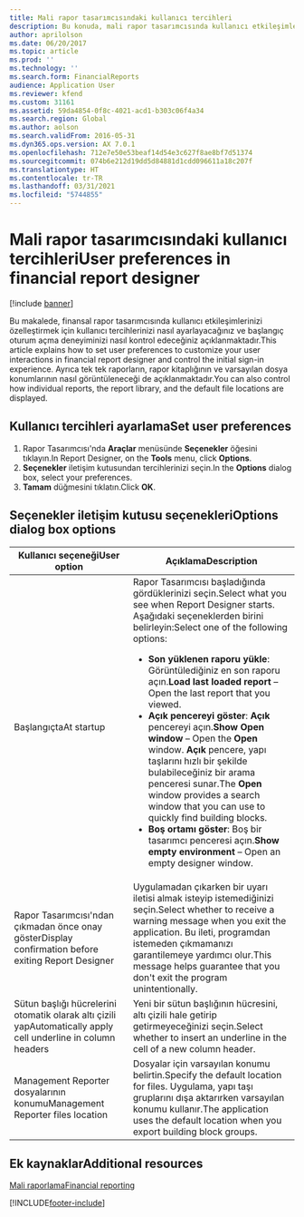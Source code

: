 ```yaml
---
title: Mali rapor tasarımcısındaki kullanıcı tercihleri
description: Bu konuda, mali rapor tasarımcısında kullanıcı etkileşimlerinizi özelleştirmek için kullanıcı tercihlerinizi nasıl ayarlayacağınız ve ilk oturum açma deneyiminizi nasıl kontrol edeceğiniz açıklanmaktadır.
author: aprilolson
ms.date: 06/20/2017
ms.topic: article
ms.prod: ''
ms.technology: ''
ms.search.form: FinancialReports
audience: Application User
ms.reviewer: kfend
ms.custom: 31161
ms.assetid: 59da4854-0f8c-4021-acd1-b303c06f4a34
ms.search.region: Global
ms.author: aolson
ms.search.validFrom: 2016-05-31
ms.dyn365.ops.version: AX 7.0.1
ms.openlocfilehash: 712e7e50e53beaf14d54e3c627f8ae8bf7d51374
ms.sourcegitcommit: 074b6e212d19dd5d84881d1cdd096611a18c207f
ms.translationtype: HT
ms.contentlocale: tr-TR
ms.lasthandoff: 03/31/2021
ms.locfileid: "5744855"
---
```

# <a name="user-preferences-in-financial-report-designer"></a><span data-ttu-id="40e8a-103">Mali rapor tasarımcısındaki kullanıcı tercihleri</span><span class="sxs-lookup"><span data-stu-id="40e8a-103">User preferences in financial report designer</span></span>

[!include [banner](../includes/banner.md)]

<span data-ttu-id="40e8a-104">Bu makalede, finansal rapor tasarımcısında kullanıcı etkileşimlerinizi özelleştirmek için kullanıcı tercihlerinizi nasıl ayarlayacağınız ve başlangıç oturum açma deneyiminizi nasıl kontrol edeceğiniz açıklanmaktadır.</span><span class="sxs-lookup"><span data-stu-id="40e8a-104">This article explains how to set user preferences to customize your user interactions in financial report designer and control the initial sign-in experience.</span></span> <span data-ttu-id="40e8a-105">Ayrıca tek tek raporların, rapor kitaplığının ve varsayılan dosya konumlarının nasıl görüntüleneceği de açıklanmaktadır.</span><span class="sxs-lookup"><span data-stu-id="40e8a-105">You can also control how individual reports, the report library, and the default file locations are displayed.</span></span>

## <a name="set-user-preferences"></a><span data-ttu-id="40e8a-106">Kullanıcı tercihleri ayarlama</span><span class="sxs-lookup"><span data-stu-id="40e8a-106">Set user preferences</span></span>

1. <span data-ttu-id="40e8a-107">Rapor Tasarımcısı'nda **Araçlar** menüsünde **Seçenekler** öğesini tıklayın.</span><span class="sxs-lookup"><span data-stu-id="40e8a-107">In Report Designer, on the **Tools** menu, click **Options**.</span></span>
2. <span data-ttu-id="40e8a-108">**Seçenekler** iletişim kutusundan tercihlerinizi seçin.</span><span class="sxs-lookup"><span data-stu-id="40e8a-108">In the **Options** dialog box, select your preferences.</span></span>
3. <span data-ttu-id="40e8a-109">**Tamam** düğmesini tıklatın.</span><span class="sxs-lookup"><span data-stu-id="40e8a-109">Click **OK**.</span></span>

## <a name="options-dialog-box-options"></a><span data-ttu-id="40e8a-110">Seçenekler iletişim kutusu seçenekleri</span><span class="sxs-lookup"><span data-stu-id="40e8a-110">Options dialog box options</span></span>
<table>
<thead>
<tr>
<th><span data-ttu-id="40e8a-111">Kullanıcı seçeneği</span><span class="sxs-lookup"><span data-stu-id="40e8a-111">User option</span></span></th>
<th><span data-ttu-id="40e8a-112">Açıklama</span><span class="sxs-lookup"><span data-stu-id="40e8a-112">Description</span></span></th>
</tr>
</thead>
<tbody>
<tr>
<td><span data-ttu-id="40e8a-113">Başlangıçta</span><span class="sxs-lookup"><span data-stu-id="40e8a-113">At startup</span></span></td>
<td><span data-ttu-id="40e8a-114">Rapor Tasarımcısı başladığında gördüklerinizi seçin.</span><span class="sxs-lookup"><span data-stu-id="40e8a-114">Select what you see when Report Designer starts.</span></span> <span data-ttu-id="40e8a-115">Aşağıdaki seçeneklerden birini belirleyin:</span><span class="sxs-lookup"><span data-stu-id="40e8a-115">Select one of the following options:</span></span>
<ul>
<li><span data-ttu-id="40e8a-116"><strong>Son yüklenen raporu yükle</strong>: Görüntülediğiniz en son raporu açın.</span><span class="sxs-lookup"><span data-stu-id="40e8a-116"><strong>Load last loaded report</strong> – Open the last report that you viewed.</span></span></li>
<li><span data-ttu-id="40e8a-117"><strong>Açık pencereyi göster</strong>: <strong>Açık</strong> pencereyi açın.</span><span class="sxs-lookup"><span data-stu-id="40e8a-117"><strong>Show Open window</strong> – Open the <strong>Open</strong> window.</span></span> <span data-ttu-id="40e8a-118"><strong>Açık</strong> pencere, yapı taşlarını hızlı bir şekilde bulabileceğiniz bir arama penceresi sunar.</span><span class="sxs-lookup"><span data-stu-id="40e8a-118">The <strong>Open</strong> window provides a search window that you can use to quickly find building blocks.</span></span></li>
<li><span data-ttu-id="40e8a-119"><strong>Boş ortamı göster</strong>: Boş bir tasarımcı penceresi açın.</span><span class="sxs-lookup"><span data-stu-id="40e8a-119"><strong>Show empty environment</strong> – Open an empty designer window.</span></span></li>
</ul></td>
</tr>
<tr>
<td><span data-ttu-id="40e8a-120">Rapor Tasarımcısı'ndan çıkmadan önce onay göster</span><span class="sxs-lookup"><span data-stu-id="40e8a-120">Display confirmation before exiting Report Designer</span></span></td>
<td><span data-ttu-id="40e8a-121">Uygulamadan çıkarken bir uyarı iletisi almak isteyip istemediğinizi seçin.</span><span class="sxs-lookup"><span data-stu-id="40e8a-121">Select whether to receive a warning message when you exit the application.</span></span> <span data-ttu-id="40e8a-122">Bu ileti, programdan istemeden çıkmamanızı garantilemeye yardımcı olur.</span><span class="sxs-lookup"><span data-stu-id="40e8a-122">This message helps guarantee that you don't exit the program unintentionally.</span></span></td>
</tr>
<tr>
<td><span data-ttu-id="40e8a-123">Sütun başlığı hücrelerini otomatik olarak altı çizili yap</span><span class="sxs-lookup"><span data-stu-id="40e8a-123">Automatically apply cell underline in column headers</span></span></td>
<td><span data-ttu-id="40e8a-124">Yeni bir sütun başlığının hücresini, altı çizili hale getirip getirmeyeceğinizi seçin.</span><span class="sxs-lookup"><span data-stu-id="40e8a-124">Select whether to insert an underline in the cell of a new column header.</span></span></td>
</tr>
<tr>
<td><span data-ttu-id="40e8a-125">Management Reporter dosyalarının konumu</span><span class="sxs-lookup"><span data-stu-id="40e8a-125">Management Reporter files location</span></span></td>
<td><span data-ttu-id="40e8a-126">Dosyalar için varsayılan konumu belirtin.</span><span class="sxs-lookup"><span data-stu-id="40e8a-126">Specify the default location for files.</span></span> <span data-ttu-id="40e8a-127">Uygulama, yapı taşı gruplarını dışa aktarırken varsayılan konumu kullanır.</span><span class="sxs-lookup"><span data-stu-id="40e8a-127">The application uses the default location when you export building block groups.</span></span></td>
</tr>
</tbody>
</table>

## <a name="additional-resources"></a><span data-ttu-id="40e8a-128">Ek kaynaklar</span><span class="sxs-lookup"><span data-stu-id="40e8a-128">Additional resources</span></span>

[<span data-ttu-id="40e8a-129">Mali raporlama</span><span class="sxs-lookup"><span data-stu-id="40e8a-129">Financial reporting</span></span>](financial-reporting-intro.md)


[!INCLUDE[footer-include](../../../includes/footer-banner.md)]